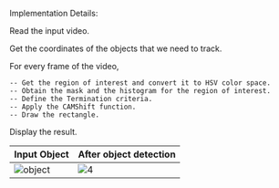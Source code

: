 Implementation Details:

Read the input video.

Get the coordinates of the objects that we need to track.

For every frame of the video,

	-- Get the region of interest and convert it to HSV color space.
	-- Obtain the mask and the histogram for the region of interest.
	-- Define the Termination criteria.
	-- Apply the CAMShift function.
	-- Draw the rectangle.
    
Display the result.

| Input Object     |  After object detection    |
|------------|-------------|
| ![object](https://user-images.githubusercontent.com/59498809/149622322-9f6fcdc4-59c3-4b60-a070-41007d7beb0f.PNG) | ![4](https://user-images.githubusercontent.com/59498809/149622431-da61de01-aa6c-48b6-8001-84f994164734.PNG)|



